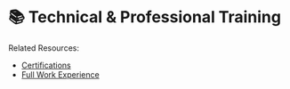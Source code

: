 # 📚 Technical & Professional Training

Related Resources:
- [Certifications](README.md#certifications)
- [Full Work Experience](experience.md)
